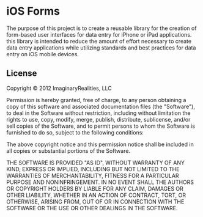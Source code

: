 iOS Forms
=========
The purpose of this project is to create a reusable library for the creation of
form-based user interfaces for data entry for iPhone or iPad applications. this
library is intended to reduce the amount of effort necessary to create data
entry applications while utilizing standards and best practices for data entry
on iOS mobile devices.

License
-------
Copyright &copy; 2012 ImaginaryRealities, LLC

Permission is hereby granted, free of charge, to any person obtaining a copy of
this software and associated documentation files (the "Software"), to deal in
the Software without restriction, including without limitation the rights to
use, copy, modify, merge, publish, distribute, sublicense, and/or sell copies
of the Software, and to permit persons to whom the Software is furnished to do
so, subject to the following conditions:

The above copyright notice and this permission notice shall be included in all
copies or substantial portions of the Software.

THE SOFTWARE IS PROVIDED "AS ID", WITHOUT WARRANTY OF ANY KIND, EXPRESS OR
IMPLIED, INCLUDING BUT NOT LIMITED TO THE WARRANTIES OF MERCHANTABILITY,
FITNESS FOR A PARTICULAR PURPOSE AND NONINFRINGEMENT. IN NO EVENT SHALL THE 
AUTHORS OR COPYRIGHT HOLDERS BY LIABLE FOR ANY CLAIM, DAMAGES OR OTHER
LIABILITY, WHETHER IN AN ACTION OF CONTRACT, TORT, OR OTHERWISE, ARISING FROM,
OUT OF OR IN CONNECTION WITH THE SOFTWARE OR THE USE OR OTHER DEALINGS IN THE
SOFTWARE.